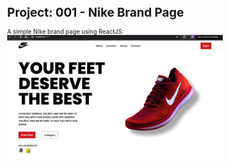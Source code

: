 # Project: 001 - Nike Brand Page

A simple Nike brand page using ReactJS:
<img width="1158" alt="brand page" src="001-brand-page/img/nike_brand_page_ss.png">
